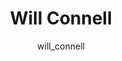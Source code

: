 ---
# this is autogenerated: do not edit
title: Will Connell
author: will_connell
layout: author-bio
jobtitle: Grad Student
bio: pspg
type: member
excerpt: "Currently, clinicians practice medicine on a population level. The ability to molecularly characterize biological systems affords new opportunities in the perso"
header:
  teaser: /assets/images/people/bio-connell.jpg
papers: 
    - title: Predicting Cellular Drug Sensitivity using Conditional Modulation of Gene Expression
      excerpt: <u>Connell W</u>, Keiser MJ. __NeurIPS LMRL__. 2020 Dec 11.
      link: ""

---